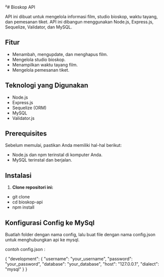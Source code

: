 ²# Bioskop API

API ini dibuat untuk mengelola informasi film, studio bioskop, waktu tayang, dan pemesanan tiket. API ini dibangun menggunakan Node.js, Express.js, Sequelize, Validator, dan MySQL.

## Fitur

- Menambah, mengupdate, dan menghapus film.
- Mengelola studio bioskop.
- Menampilkan waktu tayang film.
- Mengelola pemesanan tiket.

## Teknologi yang Digunakan

- Node.js
- Express.js
- Sequelize (ORM)
- MySQL
- Validator.js 

## Prerequisites

Sebelum memulai, pastikan Anda memiliki hal-hal berikut:

- Node.js dan npm terinstal di komputer Anda.
- MySQL terinstal dan berjalan.

## Instalasi

1. **Clone repositori ini:**

- git clone <repository-url>
- cd bioskop-api
- npm install

## Konfigurasi Config ke MySql

Buatlah folder dengan nama config, lalu buat file dengan nama config.json untuk menghubungkan api ke mysql.

contoh config.json :

{
  "development": {
    "username": "your_username",
    "password": "your_password",
    "database": "your_database",
    "host": "127.0.0.1",
    "dialect": "mysql"
  }
}
